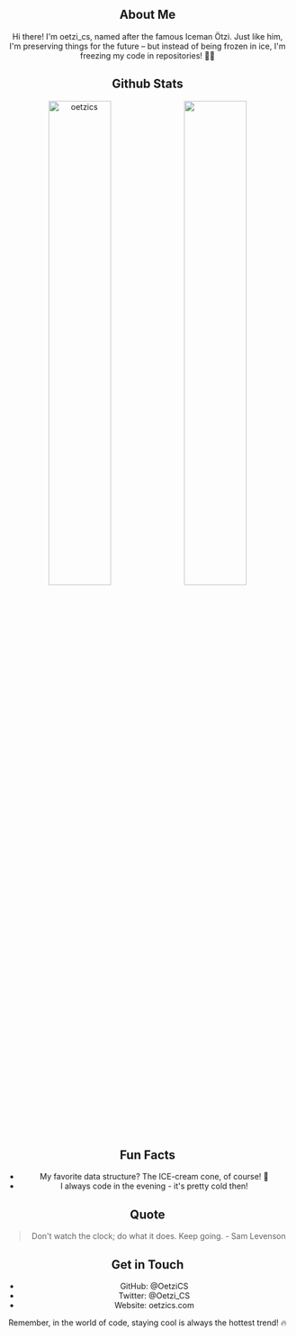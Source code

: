 <center>

## About Me
Hi there! I'm oetzi_cs, named after the famous Iceman Ötzi. Just like him, I'm preserving things for the future – but instead of being frozen in ice, I'm freezing my code in repositories! 👨‍💻

## Github Stats
<div align='center'>
<img align="center" src="https://github-readme-streak-stats.herokuapp.com/?user=OetziCS&theme=discord-old-blurple&" alt="oetzics" style='width:47%'/>
<img align="center" src="https://github-readme-stats.vercel.app/api/top-langs/?username=OetziCS&layout=compact&custom_title=Oetzi_CS%20Top%20Languages&border_radius=2&&theme=dark&border_color=2f353c&title_color=c9d1d9&text_color=8b949e&icon_color=58a6ff&card_width=395" style='width:47%'/>
</div>

## Fun Facts

* My favorite data structure? The ICE-cream cone, of course! 🍦
* I always code in the evening - it's pretty cold then!

## Quote

> Don't watch the clock; do what it does. Keep going. - Sam Levenson

## Get in Touch

* GitHub: @OetziCS
* Twitter: @Oetzi_CS
* Website: oetzics.com

Remember, in the world of code, staying cool is always the hottest trend! 🔥
</center>
